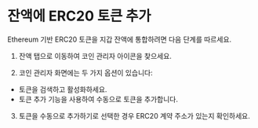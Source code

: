 # 잔액에 ERC20 토큰 추가

Ethereum 기반 ERC20 토큰을 지갑 잔액에 통합하려면 다음 단계를 따르세요.

1. 잔액 탭으로 이동하여 코인 관리자 아이콘을 찾으세요.

2. 코인 관리자 화면에는 두 가지 옵션이 있습니다:
 - 토큰을 검색하고 활성화하세요.
 - 토큰 추가 기능을 사용하여 수동으로 토큰을 추가합니다.

3. 토큰을 수동으로 추가하기로 선택한 경우 ERC20 계약 주소가 있는지 확인하세요.